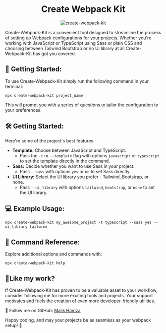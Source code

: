 <h1 align="center" id="title">Create Webpack Kit</h1>

<p align="center"><img src="https://drive.google.com/file/d/15cs0eF1_2myp2f7TH3dFhT6nm6c12maa/view?usp=sharing" alt="create-webpack-kit"></p>

<p id="description">Create-Webpack-Kit is a convenient tool designed to streamline the process of setting up Webpack configurations for your projects. Whether you're working with JavaScript or TypeScript using Sass or plain CSS and choosing between Tailwind Bootstrap or no UI library at all Create-Webpack-Kit has got you covered.</p>

<h2>🚀 Getting Started:</h2>

<p>To use Create-Webpack-Kit simply run the following command in your terminal:</p>

```
npx create-webpack-kit project_name
```

<p>This will prompt you with a series of questions to tailor the configuration to your preferences.</p>

<h2>🛠️ Getting Started:</h2>

Here're some of the project's best features:

-   <strong>Template:</strong> Choose between JavaScript and TypeScript.
    -   Pass the `-t` or `--template` flag with options `javascript` or `typescript` to set the template directly in the command.
-   <strong>Sass:</strong> Decide whether you want to use Sass in your project.
    -   Pass `--sass` with options `yes` or `no` to set Sass directly.
-   <strong>UI Library:</strong> Select the UI library you prefer - Tailwind, Bootstrap, or none.
    -   Pass `--ui_library` with options `tailwind`, `bootstrap`, or `none` to set the UI library.

<h2>💻 Example Usage:</h2>

```
npx create-webpack-kit my_awesome_project -t typescript --sass yes --ui_library tailwind
```

<h2>🌱 Command Reference:</h2>
<p>Explore additional options and commands with:</p>

```
npx create-webpack-kit help
```

<h2>💖Like my work?</h2>
<p>If Create-Webpack-Kit has proven to be a valuable asset to your workflow, consider following me for more exciting tools and projects. Your support motivates and fuels the creation of even more developer-friendly utilities.

🚀 Follow me on GitHub: <a href='https://github.com/malikhamza-v'>Malik Hamza</a>

Happy coding, and may your projects be as seamless as your webpack setup! 🌟</p>

